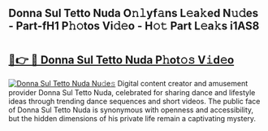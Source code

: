 ## Donna Sul Tetto Nuda O𝚗𝚕yf𝚊ns L𝚎a𝚔ed N𝚞𝚍es - Part-fH1 P𝚑𝚘tos Vi𝚍𝚎o - H𝚘𝚝 Part L𝚎a𝚔s i1AS8

# <h2><a href="http://kf7a6wk.oniu.top/?m=Donna+Sul+Tetto+Nuda">🔗👉 🔴 Donna Sul Tetto Nuda P𝚑ot𝚘𝚜 V𝚒d𝚎o</a></h2>

[![Donna Sul Tetto Nuda Nu𝚍e𝚜](https://i.imgur.com/0qMVB7G.gif)](http://kf7a6wk.oniu.top/?m=Donna+Sul+Tetto+Nuda)
Digital content creator and amusement provider Donna Sul Tetto Nuda, celebrated for sharing dance and lifestyle ideas through trending dance sequences and short videos. The public face of Donna Sul Tetto Nuda is synonymous with openness and accessibility, but the hidden dimensions of his private life remain a captivating mystery.  
